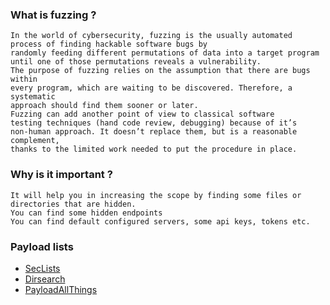 ### What is fuzzing ?
````
In the world of cybersecurity, fuzzing is the usually automated process of finding hackable software bugs by 
randomly feeding different permutations of data into a target program 
until one of those permutations reveals a vulnerability. 
The purpose of fuzzing relies on the assumption that there are bugs within 
every program, which are waiting to be discovered. Therefore, a systematic 
approach should find them sooner or later.
Fuzzing can add another point of view to classical software 
testing techniques (hand code review, debugging) because of it’s 
non-human approach. It doesn’t replace them, but is a reasonable complement, 
thanks to the limited work needed to put the procedure in place.
````
### Why is it important ?
````
It will help you in increasing the scope by finding some files or directories that are hidden.  
You can find some hidden endpoints
You can find default configured servers, some api keys, tokens etc.
````
### Payload lists 

* [SecLists](https://github.com/danielmiessler/SecLists)
* [Dirsearch](https://github.com/maurosoria/dirsearch)
* [PayloadAllThings](https://github.com/swisskyrepo/PayloadsAllTheThings)